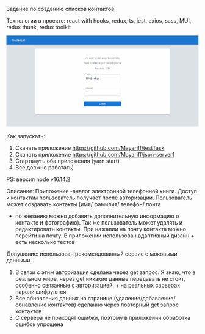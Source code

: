 Задание по созданию списков контактов.

Технологии в проекте:
react with hooks, redux, ts, jest, axios, sass, MUI, redux thunk, redux toolkit

![hall](https://github.com/Mayariff/testTask/blob/master/src/gif/demo.gif)

Как запускать:

1. Скачать приложение https://github.com/Mayariff/testTask
2. Скачать приложение https://github.com/Mayariff/json-server1 
3. Стартануть оба приложения (yarn start)
4. Все должно работать) 

PS: версия  node v16.14.2

Описание:
Приложение -аналог электронной телефонной книги.
Доступ к контактам пользователь получает после авторизации.
Пользователь может создавать контакты (имя/ фамилия/ телефон/ почта
+ по желанию можно добавить дополнительную информацию о контакте и фотографию).
  Так же пользователь может удалять и редактировать контакты.
  При нажалии на почту контакта можно перейти на почту.
  В приложении использован адаптивный дизайн.+ есть несколько тестов

Допушение:
использован рекомендованный сервис с моковыми данными.
1) В связи с этим авторизация сделана через get запрос.
   Я знаю, что в реальном мире, через get никакие данные передавать не стоит,
   особенно связанные с авторизацией. + на реальных сарверах  пароли шифруются.
2) Все обновления данных на странице (удаление/добавление/обнавление контактов)
   сделанно через повторный get запрос  контактов
3) С сервера не приходят ошибки, поэтому в приложении обработка ошибок упрощена